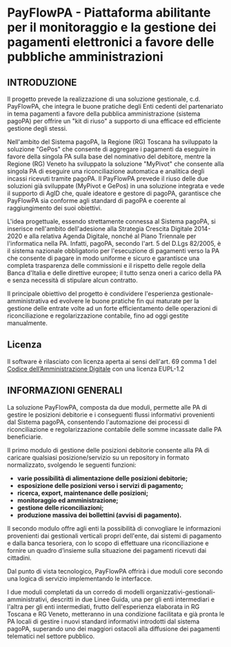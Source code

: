 # PayFlowPA - Piattaforma abilitante per il monitoraggio e la gestione dei pagamenti elettronici a favore delle pubbliche amministrazioni
## INTRODUZIONE
Il progetto prevede la realizzazione di una soluzione gestionale, c.d. PayFlowPA, che integra le buone pratiche degli Enti cedenti del partenariato in tema pagamenti a favore della pubblica amministrazione (sistema pagoPA) per offrire un "kit di riuso" a supporto di una efficace ed efficiente gestione degli stessi.

Nell'ambito del Sistema pagoPA, la Regione (RG) Toscana ha sviluppato la soluzione "GePos" che consente di aggregare i pagamenti da eseguire in favore della singola PA sulla base del nominativo del debitore, mentre la Regione (RG) Veneto ha sviluppato la soluzione "MyPivot" che consente alla singola PA di eseguire una riconciliazione automatica e analitica degli incassi ricevuti tramite pagoPA.
Il PayFlowPA prevede il riuso delle due soluzioni già sviluppate (MyPivot e GePos) in una soluzione integrata e vede il supporto di AgID che, quale ideatore e gestore di pagoPA, garantisce che PayFlowPA sia conforme agli standard di pagoPA e coerente al raggiungimento dei suoi obiettivi.

L'idea progettuale, essendo strettamente connessa al Sistema pagoPA, si inserisce nell'ambito dell'adesione alla Strategia Crescita Digitale 2014-2020 e alla relativa Agenda Digitale, nonché al Piano Triennale per l'informatica nella PA. Infatti, pagoPA, secondo l'art. 5 del D.Lgs 82/2005, è il sistema nazionale obbligatorio per l'esecuzione di pagamenti verso la PA che consente di pagare in modo uniforme e sicuro e garantisce una completa trasparenza delle commissioni e il rispetto delle regole della Banca d'Italia e delle direttive europee; il tutto senza oneri a carico della PA e senza necessità di stipulare alcun contratto.

Il principale obiettivo del progetto è condividere l'esperienza gestionale-amministrativa ed evolvere le buone pratiche fin qui maturate per la gestione delle entrate volte ad un forte efficientamento delle operazioni di riconciliazione e regolarizzazione contabile, fino ad oggi gestite manualmente.

## Licenza
Il software è rilasciato con licenza aperta ai sensi dell'art. 69 comma 1 del <a href="https://cad.readthedocs.io/" rel="nofollow">Codice dell’Amministrazione Digitale</a> con una licenza EUPL-1.2
 
## INFORMAZIONI GENERALI
La soluzione PayFlowPA, composta da due moduli, permette alle PA di gestire le posizioni debitorie e i conseguenti flussi informativi provenienti dal Sistema pagoPA, consentendo l'automazione dei processi di riconciliazione e regolarizzazione contabile delle somme incassate dalle PA beneficiarie.

Il primo modulo di gestione delle posizioni debitorie consente alla PA di caricare qualsiasi posizione/servizio su un repository in formato normalizzato, svolgendo le seguenti funzioni:
- **varie possibilità di alimentazione delle posizioni debitorie;**
- **esposizione delle posizioni verso i servizi di pagamento;**
- **ricerca, export, maintenance delle posizioni;**
- **monitoraggio ed amministrazione;**
- **gestione delle riconciliazioni;**
- **produzione massiva dei bollettini (avvisi di pagamento).**

Il secondo modulo offre agli enti la possibilità di convogliare le informazioni provenienti dai gestionali verticali propri dell'ente, dai sistemi di pagamento e dalla banca tesoriera, con lo scopo di effettuare una riconciliazione e fornire un quadro d’insieme sulla situazione dei pagamenti ricevuti dai cittadini.

Dal punto di vista tecnologico, PayFlowPA offrirà i due moduli core secondo una logica di servizio implementando le interfacce.

I due moduli completati da un corredo di modelli organizzativi-gestionali-amministrativi, descritti in due Linee Guida, una per gli enti intermediari e l'altra per gli enti intermediati, frutto dell'esperienza elaborata in RG Toscana e RG Veneto, metteranno in una condizione facilitata e già pronta le PA locali di gestire i nuovi standard informativi introdotti dal sistema pagoPA, superando uno dei maggiori ostacoli alla diffusione dei pagamenti telematici nel settore pubblico.
